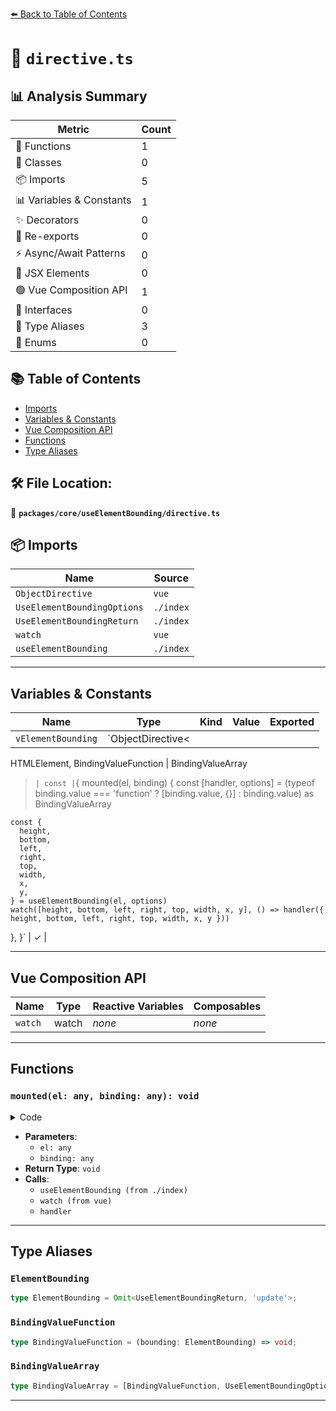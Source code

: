 [⬅️ Back to Table of Contents](../../../index.md)

# 📄 `directive.ts`

## 📊 Analysis Summary

| Metric | Count |
|--------|-------|
| 🔧 Functions | 1 |
| 🧱 Classes | 0 |
| 📦 Imports | 5 |
| 📊 Variables & Constants | 1 |
| ✨ Decorators | 0 |
| 🔄 Re-exports | 0 |
| ⚡ Async/Await Patterns | 0 |
| 💠 JSX Elements | 0 |
| 🟢 Vue Composition API | 1 |
| 📐 Interfaces | 0 |
| 📑 Type Aliases | 3 |
| 🎯 Enums | 0 |

## 📚 Table of Contents

- [Imports](#imports)
- [Variables & Constants](#variables-constants)
- [Vue Composition API](#vue-composition-api)
- [Functions](#functions)
- [Type Aliases](#type-aliases)

## 🛠️ File Location:
📂 **`packages/core/useElementBounding/directive.ts`**

## 📦 Imports

| Name | Source |
|------|--------|
| `ObjectDirective` | `vue` |
| `UseElementBoundingOptions` | `./index` |
| `UseElementBoundingReturn` | `./index` |
| `watch` | `vue` |
| `useElementBounding` | `./index` |


---

## Variables & Constants

| Name | Type | Kind | Value | Exported |
|------|------|------|-------|----------|
| `vElementBounding` | `ObjectDirective<
  HTMLElement,
  BindingValueFunction | BindingValueArray
>` | const | `{
  mounted(el, binding) {
    const [handler, options] = (typeof binding.value === 'function' ? [binding.value, {}] : binding.value) as BindingValueArray

    const {
      height,
      bottom,
      left,
      right,
      top,
      width,
      x,
      y,
    } = useElementBounding(el, options)
    watch([height, bottom, left, right, top, width, x, y], () => handler({ height, bottom, left, right, top, width, x, y }))
  },
}` | ✓ |


---

## Vue Composition API

| Name | Type | Reactive Variables | Composables |
|------|------|-------------------|-------------|
| `watch` | watch | *none* | *none* |


---

## Functions

### `mounted(el: any, binding: any): void`

<details><summary>Code</summary>

```ts
mounted(el, binding) {
    const [handler, options] = (typeof binding.value === 'function' ? [binding.value, {}] : binding.value) as BindingValueArray

    const {
      height,
      bottom,
      left,
      right,
      top,
      width,
      x,
      y,
    } = useElementBounding(el, options)
    watch([height, bottom, left, right, top, width, x, y], () => handler({ height, bottom, left, right, top, width, x, y }))
  }
```
</details>

- **Parameters**:
  - `el: any`
  - `binding: any`
- **Return Type**: `void`
- **Calls**:
  - `useElementBounding (from ./index)`
  - `watch (from vue)`
  - `handler`

---

## Type Aliases

### `ElementBounding`

```ts
type ElementBounding = Omit<UseElementBoundingReturn, 'update'>;
```

### `BindingValueFunction`

```ts
type BindingValueFunction = (bounding: ElementBounding) => void;
```

### `BindingValueArray`

```ts
type BindingValueArray = [BindingValueFunction, UseElementBoundingOptions];
```


---